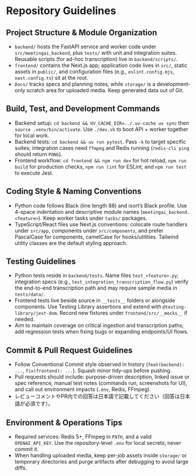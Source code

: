 # Repository Guidelines

## Project Structure & Module Organization

- `backend/` hosts the FastAPI service and worker code under `src/meetingai_backend`, plus `tests/` with unit and integration suites. Reusable scripts (for ad-hoc transcription) live in `backend/scripts/`.
- `frontend/` contains the Next.js app; application code lives in `src/`, static assets in `public/`, and configuration files (e.g., `eslint.config.mjs`, `next.config.ts`) sit at the root.
- `Docs/` tracks specs and planning notes, while `storage/` is a development-only scratch area for uploaded media. Keep generated data out of Git.

## Build, Test, and Development Commands

- Backend setup: `cd backend && UV_CACHE_DIR=../.uv-cache uv sync` then `source .venv/bin/activate`. Use `./dev.sh` to boot API + worker together for local work.
- Backend tests: `cd backend && uv run pytest`. Pass `-k` to target specific suites; integration cases need `ffmpeg` and Redis running (`redis-cli ping` should return `PONG`).
- Frontend workflow: `cd frontend && npm run dev` for hot reload, `npm run build` for production checks, `npm run lint` for ESLint, and `npm run test` to execute Jest.

## Coding Style & Naming Conventions

- Python code follows Black (line length 88) and isort’s Black profile. Use 4-space indentation and descriptive module names (`meetingai_backend.<feature>`). Keep worker tasks under `tasks/` packages.
- TypeScript/React files use Next.js conventions: colocate route handlers under `src/app`, components under `src/components`, and prefer PascalCase for components, camelCase for hooks/utilities. Tailwind utility classes are the default styling approach.

## Testing Guidelines

- Python tests reside in `backend/tests`. Name files `test_<feature>.py`; integration specs (e.g., `test_integration_transcription_flow.py`) verify the end-to-end transcription path and may require sample media in `tests/data/`.
- Frontend tests live beside source in `__tests__` folders or alongside components. Use Testing Library assertions and extend with `@testing-library/jest-dom`. Record new fixtures under `frontend/src/__mocks__` if needed.
- Aim to maintain coverage on critical ingestion and transcription paths; add regression tests when fixing bugs or expanding endpoints/UI flows.

## Commit & Pull Request Guidelines

- Follow Conventional Commit style observed in history (`feat(backend): ...`, `fix(frontend): ...`). Squash minor tidy-ups before pushing.
- Pull requests should include: purpose-driven description, linked issue or spec reference, manual test notes (commands run, screenshots for UI), and call out environment impacts (`.env`, Redis, FFmpeg).
- レビューコメントやPR内での回答は日本語で記載してください（回答は日本語が必須です）。

## Environment & Operations Tips

- Required services: Redis 5+, FFmpeg in `PATH`, and a valid `OPENAI_API_KEY`. Use the repository-level `.env` for local secrets; never commit it.
- When handling uploaded media, keep per-job assets inside `storage/` or temporary directories and purge artifacts after debugging to avoid large diffs.
